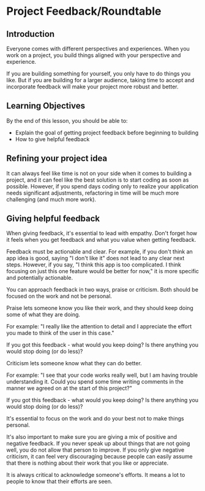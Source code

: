 # Project Feedback/Roundtable

## Introduction

Everyone comes with different perspectives and experiences. When you work on a project, you build things aligned with your perspective and experience.

If you are building something for yourself, you only have to do things you like. But if you are building for a larger audience, taking time to accept and incorporate feedback will make your project more robust and better.

## Learning Objectives

By the end of this lesson, you should be able to:

- Explain the goal of getting project feedback before beginning to building
- How to give helpful feedback

## Refining your project idea

It can always feel like time is not on your side when it comes to building a project, and it can feel like the best solution is to start coding as soon as possible. However, if you spend days coding only to realize your application needs significant adjustments, refactoring in time will be much more challenging (and much more work).

## Giving helpful feedback

When giving feedback, it's essential to lead with empathy. Don't forget how it feels when you get feedback and what you value when getting feedback.

Feedback must be actionable and clear. For example, if you don't think an app idea is good, saying "I don't like it" does not lead to any clear next steps. However, if you say, "I think this app is too complicated. I think focusing on just this one feature would be better for now," it is more specific and potentially actionable.

You can approach feedback in two ways, praise or criticism. Both should be focused on the work and not be personal.

Praise lets someone know you like their work, and they should keep doing some of what they are doing.

For example: "I really like the attention to detail and I appreciate the effort you made to think of the user in this case."

If you got this feedback - what would you keep doing? Is there anything you would stop doing (or do less)?

Criticism lets someone know what they can do better.

For example: "I see that your code works really well, but I am having trouble understanding it. Could you spend some time writing comments in the manner we agreed on at the start of this project?"

If you got this feedback - what would you keep doing? Is there anything you would stop doing (or do less)?

It's essential to focus on the work and do your best not to make things personal.

It's also important to make sure you are giving a mix of positive and negative feedback. If you never speak up about things that are not going well, you do not allow that person to improve. If you only give negative criticism, it can feel very discouraging because people can easily assume that there is nothing about their work that you like or appreciate.

It is always critical to acknowledge someone's efforts. It means a lot to people to know that their efforts are seen.
